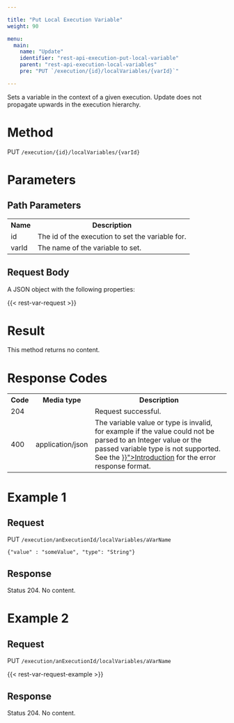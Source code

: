 ```yaml
---

title: "Put Local Execution Variable"
weight: 90

menu:
  main:
    name: "Update"
    identifier: "rest-api-execution-put-local-variable"
    parent: "rest-api-execution-local-variables"
    pre: "PUT `/execution/{id}/localVariables/{varId}`"

---
```



Sets a variable in the context of a given execution. Update does not propagate upwards in the execution hierarchy.


# Method

PUT `/execution/{id}/localVariables/{varId}`


# Parameters

## Path Parameters

<table class="table table-striped">
  <tr>
    <th>Name</th>
    <th>Description</th>
  </tr>
  <tr>
    <td>id</td>
    <td>The id of the execution to set the variable for.</td>
  </tr>
  <tr>
    <td>varId</td>
    <td>The name of the variable to set.</td>
  </tr>
</table>

## Request Body

A JSON object with the following properties:

{{< rest-var-request >}}


# Result

This method returns no content.


# Response Codes

<table class="table table-striped">
  <tr>
    <th>Code</th>
    <th>Media type</th>
    <th>Description</th>
  </tr>
  <tr>
    <td>204</td>
    <td></td>
    <td>Request successful.</td>
  </tr>
  <tr>
    <td>400</td>
    <td>application/json</td>
    <td>The variable value or type is invalid, for example if the value could not be parsed to an Integer value or the passed variable type is not supported. See the <a href="{{< ref "/reference/rest/overview/_index.md#error-handling" >}}">Introduction</a> for the error response format.</td>
  </tr>
</table>


# Example 1

## Request

PUT `/execution/anExecutionId/localVariables/aVarName`

    {"value" : "someValue", "type": "String"}

## Response

Status 204. No content.


# Example 2

## Request

PUT `/execution/anExecutionId/localVariables/aVarName`

{{< rest-var-request-example >}}

## Response

Status 204. No content.
